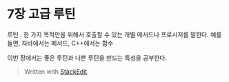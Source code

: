# 7장 고급 루틴


루틴 : 한 가지 목적만을 위해서 호출할 수 있는 개별 메서드나 프로시저를 말한다. 예를 들면, 자바에서는 메서드, C++에서는 함수

 

이번 장에서는 좋은 루틴과 나쁜 루틴을 만드는 특성을 공부한다.


> Written with [StackEdit](https://stackedit.io/).
<!--stackedit_data:
eyJoaXN0b3J5IjpbMTQ1NTMyMjE3NiwtMTAzOTc4MDA3OF19
-->